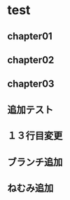 <!-- readme.md -->

# test

## chapter01
## chapter02

## chapter03

## 追加テスト

## １３行目変更
## ブランチ追加
## ねむみ追加